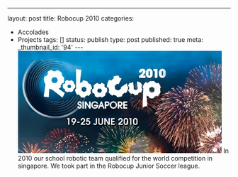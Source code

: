 ---
layout: post
title: Robocup 2010
categories:
- Accolades
- Projects
tags: []
status: publish
type: post
published: true
meta:
  _thumbnail_id: '94'
---![](/squarespace_images/static_545299aae4b0e9514fe30c95_54529a29e4b025a90f45cc50_54529a29e4b025a90f45cc99_1346658980000_robocup_2010_singapore.ArticleLeftImage2.Single.ImageRef2.epic_.jpg_)
In 2010 our school robotic team qualified for the world competition in singapore. We took part in the Robocup Junior Soccer league.
